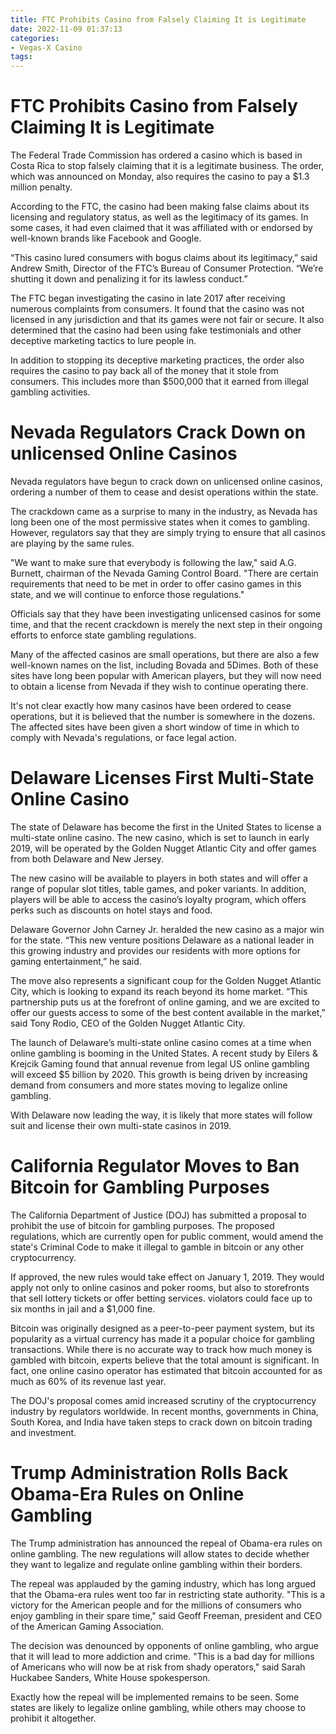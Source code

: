 ```yaml
---
title: FTC Prohibits Casino from Falsely Claiming It is Legitimate
date: 2022-11-09 01:37:13
categories:
- Vegas-X Casino
tags:
---
```



#  FTC Prohibits Casino from Falsely Claiming It is Legitimate

The Federal Trade Commission has ordered a casino which is based in Costa Rica to stop falsely claiming that it is a legitimate business. The order, which was announced on Monday, also requires the casino to pay a $1.3 million penalty.

According to the FTC, the casino had been making false claims about its licensing and regulatory status, as well as the legitimacy of its games. In some cases, it had even claimed that it was affiliated with or endorsed by well-known brands like Facebook and Google.

“This casino lured consumers with bogus claims about its legitimacy,” said Andrew Smith, Director of the FTC’s Bureau of Consumer Protection. “We’re shutting it down and penalizing it for its lawless conduct.”

The FTC began investigating the casino in late 2017 after receiving numerous complaints from consumers. It found that the casino was not licensed in any jurisdiction and that its games were not fair or secure. It also determined that the casino had been using fake testimonials and other deceptive marketing tactics to lure people in.

In addition to stopping its deceptive marketing practices, the order also requires the casino to pay back all of the money that it stole from consumers. This includes more than $500,000 that it earned from illegal gambling activities.

#  Nevada Regulators Crack Down on unlicensed Online Casinos

Nevada regulators have begun to crack down on unlicensed online casinos, ordering a number of them to cease and desist operations within the state.

The crackdown came as a surprise to many in the industry, as Nevada has long been one of the most permissive states when it comes to gambling. However, regulators say that they are simply trying to ensure that all casinos are playing by the same rules.

"We want to make sure that everybody is following the law," said A.G. Burnett, chairman of the Nevada Gaming Control Board. "There are certain requirements that need to be met in order to offer casino games in this state, and we will continue to enforce those regulations."

Officials say that they have been investigating unlicensed casinos for some time, and that the recent crackdown is merely the next step in their ongoing efforts to enforce state gambling regulations.

Many of the affected casinos are small operations, but there are also a few well-known names on the list, including Bovada and 5Dimes. Both of these sites have long been popular with American players, but they will now need to obtain a license from Nevada if they wish to continue operating there.

It's not clear exactly how many casinos have been ordered to cease operations, but it is believed that the number is somewhere in the dozens. The affected sites have been given a short window of time in which to comply with Nevada's regulations, or face legal action.

#  Delaware Licenses First Multi-State Online Casino

The state of Delaware has become the first in the United States to license a multi-state online casino. The new casino, which is set to launch in early 2019, will be operated by the Golden Nugget Atlantic City and offer games from both Delaware and New Jersey.

The new casino will be available to players in both states and will offer a range of popular slot titles, table games, and poker variants. In addition, players will be able to access the casino’s loyalty program, which offers perks such as discounts on hotel stays and food.

Delaware Governor John Carney Jr. heralded the new casino as a major win for the state. “This new venture positions Delaware as a national leader in this growing industry and provides our residents with more options for gaming entertainment,” he said.

The move also represents a significant coup for the Golden Nugget Atlantic City, which is looking to expand its reach beyond its home market. “This partnership puts us at the forefront of online gaming, and we are excited to offer our guests access to some of the best content available in the market,” said Tony Rodio, CEO of the Golden Nugget Atlantic City.

The launch of Delaware’s multi-state online casino comes at a time when online gambling is booming in the United States. A recent study by Eilers & Krejcik Gaming found that annual revenue from legal US online gambling will exceed $5 billion by 2020. This growth is being driven by increasing demand from consumers and more states moving to legalize online gambling.

With Delaware now leading the way, it is likely that more states will follow suit and license their own multi-state casinos in 2019.

#  California Regulator Moves to Ban Bitcoin for Gambling Purposes

The California Department of Justice (DOJ) has submitted a proposal to prohibit the use of bitcoin for gambling purposes. The proposed regulations, which are currently open for public comment, would amend the state's Criminal Code to make it illegal to gamble in bitcoin or any other cryptocurrency.

If approved, the new rules would take effect on January 1, 2019. They would apply not only to online casinos and poker rooms, but also to storefronts that sell lottery tickets or offer betting services. violators could face up to six months in jail and a $1,000 fine.

Bitcoin was originally designed as a peer-to-peer payment system, but its popularity as a virtual currency has made it a popular choice for gambling transactions. While there is no accurate way to track how much money is gambled with bitcoin, experts believe that the total amount is significant. In fact, one online casino operator has estimated that bitcoin accounted for as much as 60% of its revenue last year.

The DOJ's proposal comes amid increased scrutiny of the cryptocurrency industry by regulators worldwide. In recent months, governments in China, South Korea, and India have taken steps to crack down on bitcoin trading and investment.

#  Trump Administration Rolls Back Obama-Era Rules on Online Gambling

The Trump administration has announced the repeal of Obama-era rules on online gambling. The new regulations will allow states to decide whether they want to legalize and regulate online gambling within their borders.

The repeal was applauded by the gaming industry, which has long argued that the Obama-era rules went too far in restricting state authority. "This is a victory for the American people and for the millions of consumers who enjoy gambling in their spare time," said Geoff Freeman, president and CEO of the American Gaming Association.

The decision was denounced by opponents of online gambling, who argue that it will lead to more addiction and crime. "This is a bad day for millions of Americans who will now be at risk from shady operators," said Sarah Huckabee Sanders, White House spokesperson.

Exactly how the repeal will be implemented remains to be seen. Some states are likely to legalize online gambling, while others may choose to prohibit it altogether.